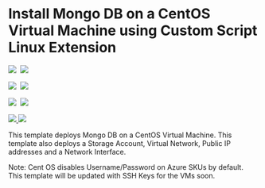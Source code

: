 # Install Mongo DB on a CentOS Virtual Machine using Custom Script Linux Extension

<IMG SRC="https://azbotstorage.blob.core.windows.net/badges/mongodb-on-centos/PublicLastTestDate.svg" />&nbsp;
<IMG SRC="https://azbotstorage.blob.core.windows.net/badges/mongodb-on-centos/PublicDeployment.svg" />&nbsp;

<IMG SRC="https://azbotstorage.blob.core.windows.net/badges/mongodb-on-centos/FairfaxLastTestDate.svg" />&nbsp;
<IMG SRC="https://azbotstorage.blob.core.windows.net/badges/mongodb-on-centos/FairfaxDeployment.svg" />&nbsp;

<IMG SRC="https://azbotstorage.blob.core.windows.net/badges/mongodb-on-centos/BestPracticeResult.svg" />&nbsp;
<IMG SRC="https://azbotstorage.blob.core.windows.net/badges/mongodb-on-centos/CredScanResult.svg" />&nbsp;

<a href="https://portal.azure.com/#create/Microsoft.Template/uri/https%3A%2F%2Fraw.githubusercontent.com%2FAzure%2Fazure-quickstart-templates%2Fmaster%2Fmongodb-on-centos%2Fazuredeploy.json" target="_blank">
    <img src="http://azuredeploy.net/deploybutton.png"/>
</a>
<a href="http://armviz.io/#/?load=https%3A%2F%2Fraw.githubusercontent.com%2FAzure%2Fazure-quickstart-templates%2Fmaster%2Fmongodb-on-centos%2Fazuredeploy.json" target="_blank">
    <img src="http://armviz.io/visualizebutton.png"/>
</a>

This template deploys Mongo DB on a CentOS Virtual Machine. This template also deploys a Storage Account, Virtual Network, Public IP addresses and a Network Interface.

Note: Cent OS disables Username/Password on Azure SKUs by default. This template will be updated with SSH Keys for the VMs soon.
